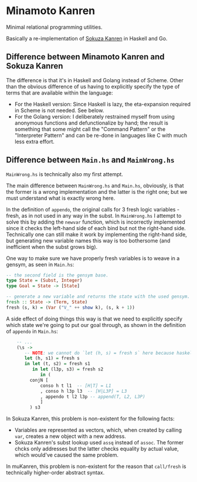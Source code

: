 # Minamoto Kanren

Minimal relational programming utilities.

Basically a re-implementation of [Sokuza Kanren](https://github.com/miniKanren/sokuza-kanren) in Haskell and Go.

## Difference between Minamoto Kanren and Sokuza Kanren

The difference is that it's in Haskell and Golang instead of Scheme. Other than the obvious difference of us having to explicitly specify the type of terms that are available within the language:

+ For the Haskell version: Since Haskell is lazy, the eta-expansion required in Scheme is not needed. See below.
+ For the Golang version: I deliberately restrained myself from using anonymous functions and defunctionalize by hand; the result is something that some might call the "Command Pattern" or the "Interpreter Pattern" and can be re-done in languages like C with much less extra effort.

## Difference between `Main.hs` and `MainWrong.hs`

`MainWrong.hs` is technically also my first attempt.

The main difference between `MainWrong.hs` and `Main.hs`, obviously, is that the former is a wrong implementation and the latter is the right one; but we must understand what is exactly wrong here.

In the definition of `appendo`, the original calls for 3 fresh logic variables - fresh, as in not used in any way in the subst. In `MainWrong.hs` I attempt to solve this by adding the `newvar` function, which is incorrectly implemented since it checks the left-hand side of each bind but not the right-hand side. Technically one can still make it work by implementing the right-hand side, but generating new variable names this way is too bothersome (and inefficient when the subst grows big).

One way to make sure we have properly fresh variables is to weave in a gensym, as seen in `Main.hs`:

``` haskell
-- the second field is the gensym base.
type State = (Subst, Integer)
type Goal = State -> [State]

-- generate a new variable and returns the state with the used gensym.
fresh :: State -> (Term, State)
fresh (s, k) = (Var ("V_" ++ show k), (s, k + 1))
```

A side effect of doing things this way is that we need to explicitly specify which state we're going to put our goal through, as shown in the definition of `appendo` in `Main.hs`:

``` haskell
    -- ...
    (\s ->
       -- NOTE: we cannot do `let (h, s) = fresh s` here because haskell.
       let (h, s1) = fresh s
       in let (t, s2) = fresh s1
          in let (l3p, s3) = fresh s2
             in (
         conjN [
             conso h t l1  -- [H|T] = L1
             , conso h l3p l3  -- [H|L3P] = L3
             , appendo t l2 l3p -- append(T, L2, L3P)
             ]
         ) s3
```

In Sokuza Kanren, this problem is non-existent for the following facts:

+ Variables are represented as vectors, which, when created by calling `var`, creates a new object with a new address.
+ Sokuza Kanren's subst lookup used `assq` instead of `assoc`. The former chcks only addresses but the latter checks equality by actual value, which would've caused the same problem.

In muKanren, this problem is non-existent for the reason that `call/fresh` is technically higher-order abstract syntax.

